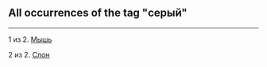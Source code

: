 ## All occurrences of the tag "серый"

---

1 из 2. [Мышь](./2020-07-06_mouse.md)

2 из 2. [Слон](./2020-07-06_elephant.md)

